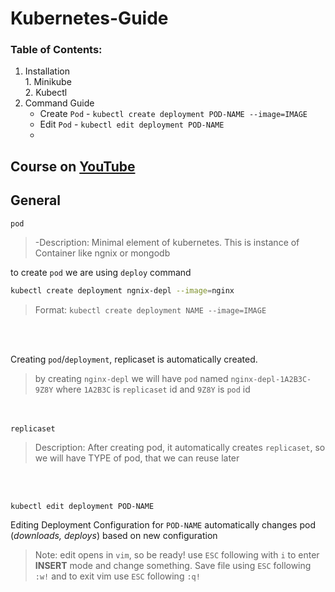 # Kubernetes-Guide

### Table of Contents:
  1. Installation  
    1. Minikube  
    2. Kubectl
 1. Command Guide  
    - Create `Pod` - `kubectl create deployment POD-NAME --image=IMAGE`
    - Edit `Pod` - `kubectl edit deployment POD-NAME`
    - 

## Course on [YouTube](https://www.youtube.com/watch?v=X48VuDVv0do)


## General

`pod`  
> -Description: Minimal element of kubernetes. This is instance of Container like ngnix or mongodb    

to create `pod` we are using `deploy` command
```bash
kubectl create deployment ngnix-depl --image=nginx
```
> Format: `kubectl create deployment NAME --image=IMAGE`  

<br><br>

Creating `pod`/`deployment`, replicaset is automatically created.
> by creating `nginx-depl` we will have `pod` named `nginx-depl-1A2B3C-9Z8Y` where `1A2B3C` is `replicaset` id and `9Z8Y` is `pod` id
  
<br><br>
`replicaset`  
> Description: After creating pod, it automatically creates `replicaset`, so we will have TYPE of pod, that we can reuse later
    
<br><br>  

```bash
kubectl edit deployment POD-NAME
```

Editing Deployment Configuration for `POD-NAME` automatically changes pod (*downloads, deploys*) based on new configuration
> Note: edit opens in `vim`, so be ready! use `ESC` following with `i` to enter **INSERT** mode and change something. Save file using `ESC` following `:w!` and to exit vim use `ESC` following `:q!`

